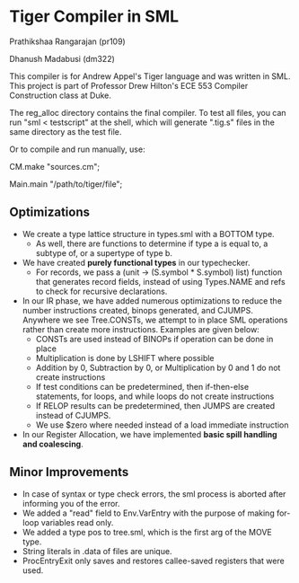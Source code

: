 # **Tiger Compiler in SML**

Prathikshaa Rangarajan (pr109)

Dhanush Madabusi (dm322)

This compiler is for Andrew Appel's Tiger language and was written in SML. This project is part of Professor Drew Hilton's ECE 553 Compiler Construction class at Duke.

The reg_alloc directory contains the final compiler.
To test all files, you can run "sml < testscript" at the shell, which will generate ".tig.s" files in the same directory as the test file.

Or to compile and run manually, use:

CM.make "sources.cm";

Main.main "/path/to/tiger/file";

## Optimizations

* We create a type lattice structure in types.sml with a BOTTOM type.
  * As well, there are functions to determine if type a is equal to, a subtype of, or a supertype of type b.
* We have created **purely functional types** in our typechecker.
  * For records, we pass a (unit -> (S.symbol * S.symbol) list) function that generates record fields, instead of using Types.NAME and refs to check for recursive declarations.
* In our IR phase, we have added numerous optimizations to reduce the number instructions created, binops generated, and CJUMPS. Anywhere we see Tree.CONSTs, we attempt to in place SML operations rather than create more instructions. Examples are given below:
  * CONSTs are used instead of BINOPs if operation can be done in place
  * Multiplication is done by LSHIFT where possible
  * Addition by 0, Subtraction by 0, or Multiplication by 0 and 1 do not create instructions
  * If test conditions can be predetermined, then if-then-else statements, for loops, and while loops do not create instructions
  * If RELOP results can be predetermined, then JUMPS are created instead of CJUMPS.
  * We use $zero where needed instead of a load immediate instruction
* In our Register Allocation, we have implemented **basic spill handling and coalescing**.
 
## Minor Improvements
* In case of syntax or type check errors, the sml process is aborted after informing you of the error.
* We added a "read" field to Env.VarEntry with the purpose of making for-loop variables read only.
* We added a type pos to tree.sml, which is the first arg of the MOVE type.
* String literals in .data of files are unique.
* ProcEntryExit only saves and restores callee-saved registers that were used.

